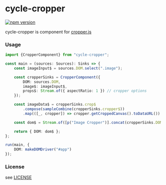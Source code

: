 # cycle-cropper
[![npm version](https://badge.fury.io/js/cycle-cropper.svg)](https://badge.fury.io/js/cycle-cropper)

cycle-cropper is component for [cropper.js](https://github.com/fengyuanchen/cropperjs)


### Usage

```typescript
import {CropperComponent} from "cycle-cropper";

const main = (sources: Sources): Sinks => {
    const imageInput$ = sources.DOM.select(".image");

    const cropperSinks = CropperComponent({
        DOM: sources.DOM,
        image$: imageInput$,
        props$: Stream.of({ aspectRatio: 1 }) // cropper options
    });

    const imageData$ = cropperSinks.crop$
        .compose(sampleCombine(cropperSinks.cropper$))
        .map(([_, cropper]) => cropper.getCroppedCanvas().toDataURL())

    const dom$ = Stream.of([p("Image Cropper")].concat(cropperSinks.DOM));

    return { DOM: dom$ };
};

run(main, {
    DOM: makeDOMDriver("#app")
});

```

### License

see [LICENSE](./LICENSE)